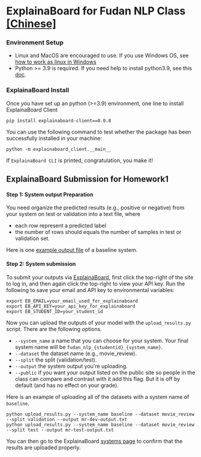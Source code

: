 # ExplainaBoard for Fudan NLP Class [[Chinese]](README_zh.md)



### Environment Setup
* Linux and MacOS are encouraged to use. If you use Windows OS, see [how to work as linux
in Windows](https://github.com/inspired-co/Inspired-walkthroughs/blob/main/roles/instructors/install_helper.md#how-to-use-linux-in-windows-os)
* Python >= 3.9 is required. If you need help to install python3.9, see this [doc](https://github.com/inspired-co/Inspired-walkthroughs/blob/main/roles/instructors/install_helper.md#how-to-install-python39-in-linux).


### ExplainaBoard Install
Once you have set up an python (>=3.9) environment, one line to install ExplainaBoard Client
 
```shell script
pip install explainaboard-client==0.0.8
```

You can use the following command to test whether the package has been successfully installed in your
machine:

```shell script
python -m explainaboard_client.__main__
```
If `ExplainaBoard CLI` is printed, congratulation, you make it!


## ExplainaBoard Submission for Homework1

#### Step 1: System output Preparation
You need organize the predicted results (e.g., positive or negative) from your system
 on test or validation into a text file, where
 * each row represent a predicted label
 * the number of rows should equals the number of samples in test or validation set.

Here is one [example output file](./data/mr-test-baseline.txt) of a baseline system.


#### Step 2: System submission
To submit your outputs via [ExplainaBoard](https://explainaboard.inspiredco.ai), first
click the top-right of the site to log in, and then again click the top-right to view
your API key. Run the following to save your email and API key to environmental
variables:

```
export EB_EMAIL=your_email_used_for_explainaboard
export EB_API_KEY=your_api_key_for_explainaboard
export EB_STUDENT_ID=your_student_id
```

Now you can upload the outputs of your model with the `upload_results.py` script. There
are the following options.

* `--system_name` a name that you can choose for your system. Your final system name
  will be `fudan_nlp_{studentid}_{system_name}`.
* `--dataset` the dataset name (e.g., movie_review).
* `--split` the split (validation/test).
* `--output` the system output you're uploading.
* `--public` if you want your output listed on the public site so people in the class
  can compare and contrast with it add this flag. But it is off by default (and has no
  effect on your grade).

Here is an example of uploading all of the datasets with a system name of `baseline`.

```
python upload_results.py --system_name baseline --dataset movie_review --split validation --output mr-dev-output.txt
python upload_results.py --system_name baseline --dataset movie_review --split test --output mr-test-output.txt

```

You can then go to the ExplainaBoard [systems page](https://explainaboard.inspiredco.ai/systems) to confirm
that the results are uploaded properly.

